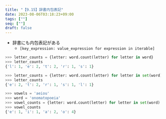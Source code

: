 ```yaml
---
title: "【9.15】辞書内包表記"
date: 2023-08-06T03:18:23+09:00
tags: [""]
seq: [""]
draft: false
---
```


- 辞書にも内包表記がある
  - `[key_expression: value_expression for expression in iterable]`

```python
>>> letter_counts = {letter: word.count(letter) for letter in word}
>>> letter_counts
{'l': 1, 'e': 2, 't': 2, 'r': 1, 's': 1}

>>> letter_counts = {letter: word.count(letter) for letter in set(word)}
>>> letter_counts
{'e': 2, 't': 2, 'r': 1, 's': 1, 'l': 1}

>>> vowels = 'aeiou'
>>> word = 'onomatopoeia'
>>> vowel_counts = {letter: word.count(letter) for letter in set(word) if letter in vowels}
>>> vowel_counts
{'e': 1, 'i': 1, 'a': 2, 'o': 4}
```